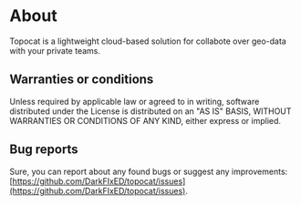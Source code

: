 # About
Topocat is a lightweight cloud-based solution for collabote over geo-data with your private teams.

## Warranties or conditions

Unless required by applicable law or agreed to in writing, 
software distributed under the License is distributed on an "AS IS" BASIS, 
WITHOUT WARRANTIES OR CONDITIONS OF ANY KIND, either express or implied.

## Bug reports

Sure, you can report about any found bugs or suggest any improvements: [https://github.com/DarkFIxED/topocat/issues](https://github.com/DarkFIxED/topocat/issues).